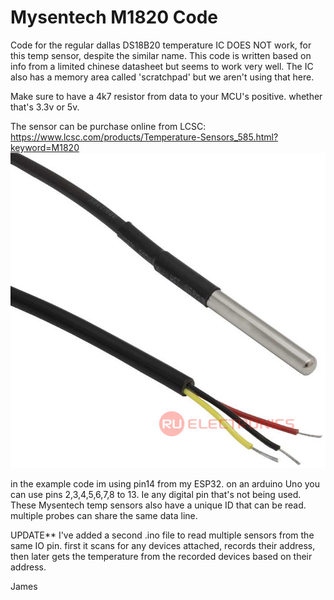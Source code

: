 # Mysentech M1820 Code

Code for the regular dallas DS18B20 temperature IC DOES NOT work, for this temp sensor, despite the similar name.
This code is written based on info from a limited chinese datasheet but seems to work very well. The IC also has a memory area called 'scratchpad' but we aren't using that here.

Make sure to have a 4k7 resistor from data to your MCU's positive. whether that's 3.3v or 5v.

The sensor can be purchase online from LCSC:
https://www.lcsc.com/products/Temperature-Sensors_585.html?keyword=M1820
![Alt text](/1820.jpg?raw=true "The Device: ")

in the example code im using pin14 from my ESP32. 
on an arduino Uno you can use pins 2,3,4,5,6,7,8 to 13. Ie any digital pin that's not being used. 
These Mysentech temp sensors also have a unique ID that can be read. multiple probes can share the same data line. 

UPDATE**
I've added a second .ino file to read multiple sensors from the same IO pin.
first it scans for any devices attached, records their address, then later gets the temperature from the recorded devices based on their address.

James
